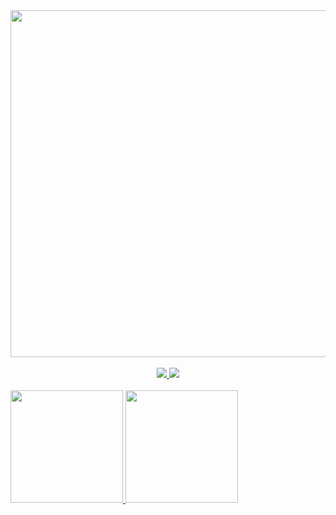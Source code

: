 <div align="center">
  <img src="https://i.imgur.com/iT289No.png" width="555px">
</div>

<div align="center">
  <br>
  <a href="mailto:andredalpisol@gmail.com" alt="Gmail">
    <img src="https://img.shields.io/badge/-Gmail-FF0000?style=for-the-badge&labelColor=FF0000&logo=gmail&logoColor=white&link=andredalpisol@gmail.com">
  </a>
  <a href="https://www.linkedin.com/in/andredalpisol/" alt="LinkedIn">
    <img src="https://img.shields.io/badge/-Linkedin-0e76a8?style=for-the-badge&logo=Linkedin&logoColor=white&link=https://www.linkedin.com/in/andredalpisol">
  </a>
</div>

<br>

<div>
  <a href="https://github.com/andredalpisol">
  <img height="180em" src="https://github-readme-stats.vercel.app/api?username=andredalpisol&show_icons=true&theme=tokyonight&include_all_commits=true&count_private=true"/>
  <img height="180em" src="https://github-readme-stats.vercel.app/api/top-langs/?username=andredalpisol&layout=compact&langs_count=6&theme=tokyonight"/>
</div>


 
